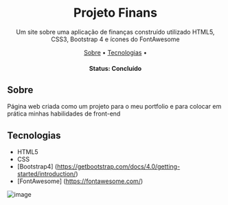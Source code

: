 <h1 align="center">
  <br>
  Projeto Finans
  <br>
</h1>

<p align="center"> Um site sobre uma aplicação de finanças construído utilizado HTML5, CSS3, Bootstrap 4 e ícones do FontAwesome <p>

<p align="center">
 <a href="#sobre">Sobre</a> •
 <a href="#tecnologias">Tecnologias</a> • 
</p>

<h4 align="center"> 
	 Status: Concluído
</h4>

## **Sobre**

Página web criada como um projeto para o meu portfolio e para colocar em prática minhas habilidades de front-end

## **Tecnologias**

- HTML5
- CSS
- [Bootstrap4] (https://getbootstrap.com/docs/4.0/getting-started/introduction/)
- [FontAwesome] (https://fontawesome.com/)

![image](https://user-images.githubusercontent.com/44476242/111631339-09aac300-87d2-11eb-9969-3e07becd80a6.png)

